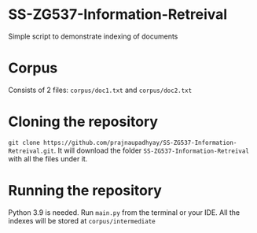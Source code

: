 # SS-ZG537-Information-Retreival

Simple script to demonstrate indexing of documents

# Corpus 

Consists of 2 files: `corpus/doc1.txt` and `corpus/doc2.txt`

# Cloning the repository

`git clone https://github.com/prajnaupadhyay/SS-ZG537-Information-Retreival.git`. It will download the folder `SS-ZG537-Information-Retreival` with all the files under it.

# Running the repository

Python 3.9 is needed. Run `main.py` from the terminal or your IDE. All the indexes will be stored at `corpus/intermediate`
